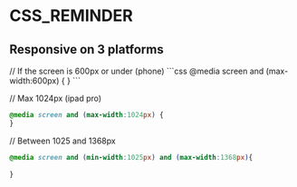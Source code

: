 # CSS_REMINDER

<h2> Responsive on 3 platforms </h2>
// If the screen is 600px or under (phone)
```css
@media screen and (max-width:600px) {
}
```


// Max 1024px (ipad pro)
```css
@media screen and (max-width:1024px) {
}
```

// Between 1025 and 1368px
```css
@media screen and (min-width:1025px) and (max-width:1368px){
	
}
```

